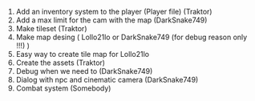 1. Add an inventory system to the player (Player file) (Traktor)
2. Add a max limit for the cam with the map (DarkSnake749)
3. Make tileset (Traktor)
4. Make map desing ( Lollo21lo or DarkSnake749 (for debug reason only !!!) )
5. Easy way to create tile map for Lollo21lo
6. Create the assets (Traktor)
7. Debug when we need to (DarkSnake749)
8. Dialog with npc and cinematic camera (DarkSnake749)
9. Combat system (Somebody)